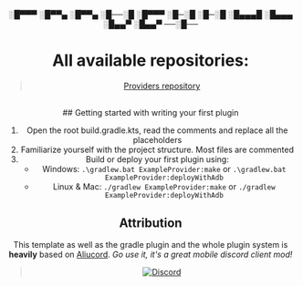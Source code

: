 <div align="center">

# <pre>
░█▀▀▀ ░█▀▀▄ ░█▀▀▄ ░█──░█ 
░█▀▀▀ ░█─░█ ░█─░█ ░█▄▄▄█ 
░█▄▄▄ ░█▄▄▀ ░█▄▄▀ ──░█──</pre>

# All available repositories:
> <a href="https://cloudstream.cf/repos">Providers repository</a>

##

<p>
## Getting started with writing your first plugin

1. Open the root build.gradle.kts, read the comments and replace all the placeholders
2. Familiarize yourself with the project structure. Most files are commented
3. Build or deploy your first plugin using:
   - Windows: `.\gradlew.bat ExampleProvider:make` or `.\gradlew.bat ExampleProvider:deployWithAdb`
   - Linux & Mac: `./gradlew ExampleProvider:make` or `./gradlew ExampleProvider:deployWithAdb`

## Attribution

This template as well as the gradle plugin and the whole plugin system is **heavily** based on [Aliucord](https://github.com/Aliucord).
*Go use it, it's a great mobile discord client mod!*

</p>


>  [![Discord](https://invidget.switchblade.xyz/5Hus6fM)](https://discord.gg/5Hus6fM)


</div>
